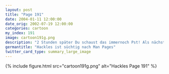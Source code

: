```yaml
---
layout: post
title: "Page 191"
date: 2004-01-11 12:00:00
date_orig: 2002-07-19 12:00:00
categories: cartoon
my_index: 191
image: cartoon191g.png
description: "2 Stunden später Du schaust das immernoch Pst! Als nächstes kommt fsck dran Hackles Katrina"
germantitle: "Hackles ist süchtig nach Man Pages"
twitter_card_type: summary_large_image
---
```


{% include figure.html src="cartoon191g.png" alt="Hackles Page 191"  %}

